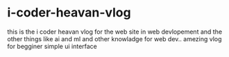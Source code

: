 # i-coder-heavan-vlog
this is the i coder heavan vlog for the web site in web devlopement and the other things like ai and ml and other knowladge for web dev.. amezing vlog for begginer simple ui interface
